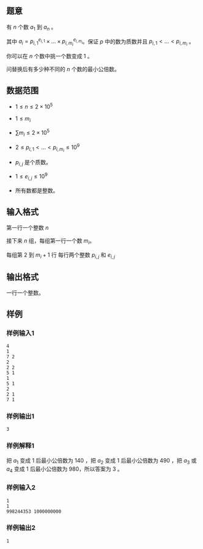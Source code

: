 ## 题意

有 $n$ 个数 $a_1$  到 $a_n$  。

其中 $a_i=p_{i,1}^{e_{i,1}} \times \dots \times p_{i,m_i}^{e_{i,m_i}}$。保证 $p$  中的数为质数并且 $p_{i,1} < \dots < p_{i,m_i}$  。

你可以在 $n$  个数中挑一个数变成 $1$ 。

问替换后有多少种不同的 $n$  个数的最小公倍数。

## 数据范围

- $1 \leq n \leq 2 \times 10^5$ 

- $1 \leq m_i$ 

- $\sum m_i \leq 2 \times 10^5$ 

- $2 \leq p_{i,1} < \dots < p_{i,m_i} \leq 10^9$ 

- $p_{i,j}$ 是个质数。

- $1 \leq e_{i,j} \leq 10^9$ 

- 所有数都是整数。

## 输入格式

第一行一个整数 $n$ 

接下来 $n$  组，每组第一行一个数 $m_i$。

每组第 $2$  到 $m_i+1$  行 每行两个整数 $p_{i,j}$ 和 $e_{i,j}$ 

## 输出格式

一行一个整数。

## 样例

### 样例输入1

```
4
1
7 2
2
2 2
5 1
1
5 1
2
2 1
7 1
```

### 样例输出1

```
3
```

### 样例解释1

把 $a_1$ 变成 $1$ 后最小公倍数为 $140$ ，把 $a_2$ 变成 $1$ 后最小公倍数为 $490$ ，把 $a_3$ 或 $a_4$ 变成 $1$ 后最小公倍数为 $980$，所以答案为 $3$ 。

### 样例输入2

```
1
1
998244353 1000000000
```

### 样例输出2

```
1
```
